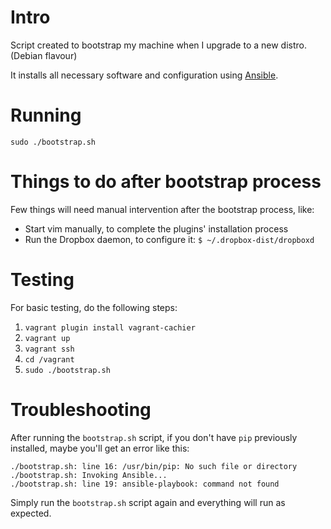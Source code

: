 # Intro

Script created to bootstrap my machine when I upgrade to a new distro. (Debian flavour)

It installs all necessary software and configuration using [Ansible](https://github.com/ansible/ansible).

# Running

```
sudo ./bootstrap.sh
```

# Things to do after bootstrap process

Few things will need manual intervention after the bootstrap process, like:

- Start vim manually, to complete the plugins' installation process
- Run the Dropbox daemon, to configure it:
    `$ ~/.dropbox-dist/dropboxd`

# Testing

For basic testing, do the following steps:

1. `vagrant plugin install vagrant-cachier`
1. `vagrant up`
1. `vagrant ssh`
1. `cd /vagrant`
1. `sudo ./bootstrap.sh`

# Troubleshooting

After running the `bootstrap.sh` script, if you don't have `pip` previously installed, maybe you'll get an error like this:

    ./bootstrap.sh: line 16: /usr/bin/pip: No such file or directory
    ./bootstrap.sh: Invoking Ansible...
    ./bootstrap.sh: line 19: ansible-playbook: command not found

Simply run the `bootstrap.sh` script again and everything will run as expected.
